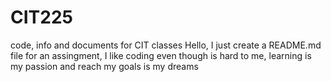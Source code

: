 # CIT225
code, info and documents for CIT classes
Hello, I just create a README.md file for an assingment,
I like coding even though is hard to me, learning is my passion and reach my goals is my dreams
